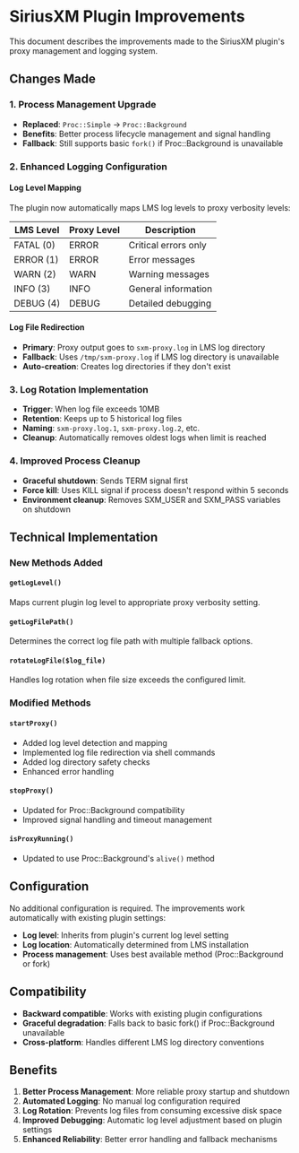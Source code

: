 # SiriusXM Plugin Improvements

This document describes the improvements made to the SiriusXM plugin's proxy management and logging system.

## Changes Made

### 1. Process Management Upgrade
- **Replaced**: `Proc::Simple` → `Proc::Background`
- **Benefits**: Better process lifecycle management and signal handling
- **Fallback**: Still supports basic `fork()` if Proc::Background is unavailable

### 2. Enhanced Logging Configuration

#### Log Level Mapping
The plugin now automatically maps LMS log levels to proxy verbosity levels:

| LMS Level | Proxy Level | Description |
|-----------|-------------|-------------|
| FATAL (0) | ERROR       | Critical errors only |
| ERROR (1) | ERROR       | Error messages |
| WARN (2)  | WARN        | Warning messages |
| INFO (3)  | INFO        | General information |
| DEBUG (4) | DEBUG       | Detailed debugging |

#### Log File Redirection
- **Primary**: Proxy output goes to `sxm-proxy.log` in LMS log directory
- **Fallback**: Uses `/tmp/sxm-proxy.log` if LMS log directory is unavailable
- **Auto-creation**: Creates log directories if they don't exist

### 3. Log Rotation Implementation
- **Trigger**: When log file exceeds 10MB
- **Retention**: Keeps up to 5 historical log files
- **Naming**: `sxm-proxy.log.1`, `sxm-proxy.log.2`, etc.
- **Cleanup**: Automatically removes oldest logs when limit is reached

### 4. Improved Process Cleanup
- **Graceful shutdown**: Sends TERM signal first
- **Force kill**: Uses KILL signal if process doesn't respond within 5 seconds
- **Environment cleanup**: Removes SXM_USER and SXM_PASS variables on shutdown

## Technical Implementation

### New Methods Added

#### `getLogLevel()`
Maps current plugin log level to appropriate proxy verbosity setting.

#### `getLogFilePath()`
Determines the correct log file path with multiple fallback options.

#### `rotateLogFile($log_file)`
Handles log rotation when file size exceeds the configured limit.

### Modified Methods

#### `startProxy()`
- Added log level detection and mapping
- Implemented log file redirection via shell commands
- Added log directory safety checks
- Enhanced error handling

#### `stopProxy()`
- Updated for Proc::Background compatibility
- Improved signal handling and timeout management

#### `isProxyRunning()`
- Updated to use Proc::Background's `alive()` method

## Configuration

No additional configuration is required. The improvements work automatically with existing plugin settings:

- **Log level**: Inherits from plugin's current log level setting
- **Log location**: Automatically determined from LMS installation
- **Process management**: Uses best available method (Proc::Background or fork)

## Compatibility

- **Backward compatible**: Works with existing plugin configurations
- **Graceful degradation**: Falls back to basic fork() if Proc::Background unavailable
- **Cross-platform**: Handles different LMS log directory conventions

## Benefits

1. **Better Process Management**: More reliable proxy startup and shutdown
2. **Automated Logging**: No manual log configuration required
3. **Log Rotation**: Prevents log files from consuming excessive disk space
4. **Improved Debugging**: Automatic log level adjustment based on plugin settings
5. **Enhanced Reliability**: Better error handling and fallback mechanisms